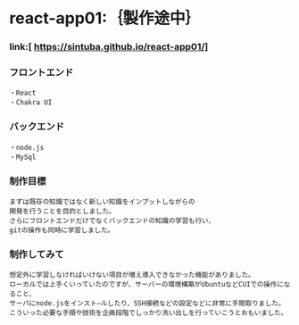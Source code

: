 # react-app01:｛製作途中｝
### link:[ https://sintuba.github.io/react-app01/]

### フロントエンド
    ・React
    ・Chakra UI
### バックエンド
    ・node.js
    ・MySql

### 制作目標
    まずは既存の知識ではなく新しい知識をインプットしながらの
    開発を行うことを目的としました。
    さらにフロントエンドだけでなくバックエンドの知識の学習も行い、
    gitの操作も同時に学習しました。
### 制作してみて
    想定外に学習しなければいけない項目が増え導入できなかった機能がありました。
    ローカルでは上手くいっていたのですが、サーバーの環境構築がUbuntuなどCUIでの操作になること、
    サーバにnode.jsをインスト―ルしたり、SSH接続などの設定などに非常に手間取りました。
    こういった必要な手順や技術を企画段階でしっかり洗い出しを行っていこうとおもいました。
    
